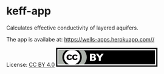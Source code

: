 # keff-app
Calculates effective conductivity of layered aquifers.

The app is availabe at:  https://wells-apps.herokuapp.com//

License: [CC BY 4.0](https://creativecommons.org/licenses/by/4.0/) ![](https://github.com/prabhasyadav/keff-app/blob/master/by.png)
